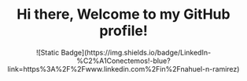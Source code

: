 <div align="center">
  <h1>Hi there, Welcome to my GitHub profile!</h1>
 ![Static Badge](https://img.shields.io/badge/LinkedIn-%C2%A1Conectemos!-blue?link=https%3A%2F%2Fwww.linkedin.com%2Fin%2Fnahuel-n-ramirez)
</div>

<!--
**Nahuel-Ramirez/Nahuel-Ramirez** is a ✨ _special_ ✨ repository because its `README.md` (this file) appears on your GitHub profile.

Here are some ideas to get you started:

- 🔭 I’m currently working on ...
- 🌱 I’m currently learning ...
- 👯 I’m looking to collaborate on ...
- 🤔 I’m looking for help with ...
- 💬 Ask me about ...
- 📫 How to reach me: ...
- 😄 Pronouns: ...
- ⚡ Fun fact: ...
-->
